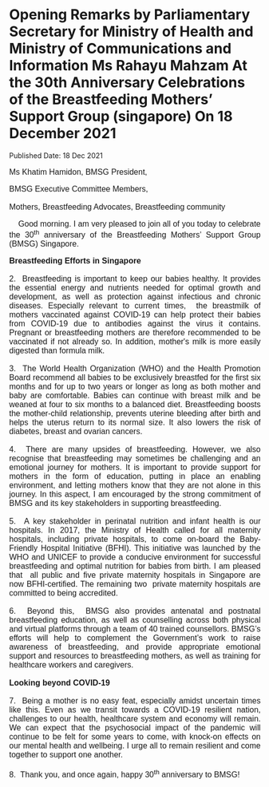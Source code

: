 <html>
    <meta http-equiv="Content-Type" content="text/html; charset=utf-8"/>
    <meta charset="utf-8"/>
    <title>Opening Remarks by Parliamentary Secretary for Ministry of Health and Ministry of Communications and Information Ms Rahayu Mahzam At the 30th Anniversary Celebrations of the Breastfeeding Mothers’ Support Group (singapore) On 18 December 2021</title>
    <body><h1>Opening Remarks by Parliamentary Secretary for Ministry of Health and Ministry of Communications and Information Ms Rahayu Mahzam At the 30th Anniversary Celebrations of the Breastfeeding Mothers’ Support Group (singapore) On 18 December 2021</h1>
    <p>Published Date: 18 Dec 2021</p> <p style="font-size: medium;"><span style="font-family: Arial;">Ms Khatim Hamidon, BMSG President,&nbsp;</span></p><p style="font-size: medium;"><span style="font-family: Arial;"></span><span style="font-family: Arial;">BMSG Executive Committee Members, &nbsp; &nbsp; &nbsp; &nbsp; &nbsp; &nbsp; &nbsp; &nbsp; &nbsp; &nbsp; &nbsp; &nbsp; &nbsp; &nbsp; &nbsp; &nbsp; &nbsp; &nbsp; &nbsp; &nbsp; &nbsp; &nbsp; &nbsp; &nbsp; &nbsp;<br><br></span><span style="font-family: Arial;">Mothers, Breastfeeding Advocates, Breastfeeding community</span></p><p style="font-size: medium; text-align: justify;"><span style="font-family: Arial;"><strong>&nbsp; &nbsp;&nbsp;</strong></span><span style="font-family: Arial;">Good morning. I am very pleased to join all of you today to celebrate the 30</span><sup style="font-family: Arial;">th</sup><span style="font-family: Arial;">&nbsp;anniversary of the Breastfeeding Mothers’ Support Group (BMSG) Singapore.</span></p><p style="font-size: medium; text-align: justify;"><span style="font-family: Arial;"></span><strong style="font-family: Arial;">Breastfeeding Efforts in Singapore<br><br></strong><span style="font-family: Arial;">2. &nbsp;</span><span style="font-family: Arial; text-align: left;">Breastfeeding is important to keep our babies healthy. It provides the essential energy and nutrients needed for optimal growth and development, as well as protection against infectious and chronic diseases. Especially relevant to current times,&nbsp;&nbsp;the breastmilk of mothers vaccinated against COVID-19 can help protect their babies from COVID-19 due to antibodies against the virus it contains. Pregnant or breastfeeding mothers are therefore recommended to be vaccinated if not already so. In addition, mother's milk is more easily digested than formula milk.&nbsp;<br><br>3. &nbsp;</span><span style="font-family: Arial; font-size: 16px; text-align: left;">The World Health Organization (WHO) and the Health Promotion Board recommend all babies to be exclusively breastfed for the first six months and for up to two years or longer as long as both mother and baby are comfortable. Babies can continue with breast milk and be weaned at four to six months to a balanced diet. Breastfeeding boosts the mother-child relationship, prevents uterine bleeding after birth and helps the uterus return to its normal size. It also lowers the risk of diabetes, breast and ovarian cancers.<br><br>4. &nbsp;</span><span style="font-family: Arial; font-size: 16px; text-align: left;">There are many upsides of breastfeeding. However, we also recognise that breastfeeding may sometimes be challenging and an emotional journey for mothers. It is important to provide support for mothers in the form of education, putting in place an enabling environment, and letting mothers know that they are not alone in this journey. In this aspect, I am encouraged by the strong commitment of BMSG and its key stakeholders in supporting breastfeeding.<br><br>5. &nbsp;</span><span style="font-family: Arial; font-size: 16px; text-align: left;">A key stakeholder in perinatal nutrition and infant health is our hospitals. In 2017, the Ministry of Health called for all maternity hospitals, including private hospitals, to&nbsp;come on-board the Baby-Friendly Hospital Initiative (BFHI). This initiative was launched by the WHO and UNICEF to provide a conducive environment for successful breastfeeding and optimal nutrition for babies from birth. I am pleased that&nbsp;&nbsp;all public and five private maternity hospitals in Singapore are now BFHI-certified. The remaining two&nbsp;&nbsp;private maternity hospitals are committed to being accredited.&nbsp;<br><br>6. &nbsp;</span><span style="font-family: Arial; font-size: 16px; text-align: left;">Beyond this,&nbsp;&nbsp;BMSG also provides&nbsp;antenatal and postnatal breastfeeding education, as well as counselling across both physical and virtual platforms&nbsp;through a team of 40 trained counsellors. BMSG’s efforts will help to complement the Government’s work to raise awareness of breastfeeding, and provide appropriate emotional support and resources to breastfeeding mothers, as well as&nbsp;training for healthcare workers and caregivers.<br><br></span><strong style="text-align: left; font-family: Arial; font-size: 16px;">Looking beyond COVID-19<br><br></strong><span style="text-align: left; font-family: Arial; font-size: 16px;">7. &nbsp;</span><span style="font-family: Arial; font-size: 16px; text-align: left;">Being a mother is no easy feat, especially amidst uncertain times like this. Even as we transit towards a COVID-19 resilient nation, challenges to our health, healthcare system and economy will remain. We can expect that the psychosocial impact of the pandemic will continue to be felt for some years to come, with knock-on effects on our mental health and wellbeing. I urge all to remain resilient and come together to support one another.<br><br>8. &nbsp;</span><span style="text-align: left; font-size: 16px; font-family: Arial;">Thank you, and once again, happy 30</span><sup style="text-align: left; font-family: Arial;">th</sup><span style="text-align: left; font-size: 16px; font-family: Arial;">&nbsp;anniversary to BMSG! &nbsp;</span></p></body>
</html>